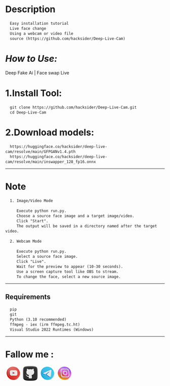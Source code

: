 Description
=
      Easy installation tutorial
      Live face change        
      Using a webcam or video file
      source (https://github.com/hacksider/Deep-Live-Cam)

*How to Use:*
=
Deep Fake Ai | Face swap Live


1.Install Tool:
   ==============================
      git clone https://github.com/hacksider/Deep-Live-Cam.git
      cd Deep-Live-Cam 
      
2.Download models:
   ===============================
      https://huggingface.co/hacksider/deep-live-cam/resolve/main/GFPGANv1.4.pth
      https://huggingface.co/hacksider/deep-live-cam/resolve/main/inswapper_128_fp16.onnx
_________________________________

Note
   ===============================     
      1. Image/Video Mode

         Execute python run.py.
         Choose a source face image and a target image/video.
         Click "Start".
         The output will be saved in a directory named after the target video.
      
      2. Webcam Mode

         Execute python run.py.
         Select a source face image.
         Click "Live".
         Wait for the preview to appear (10-30 seconds).
         Use a screen capture tool like OBS to stream.
         To change the face, select a new source image.
      
_____________________________
## Requirements
      pip
      git
      Python (3.10 recommended)
      ffmpeg - iex (irm ffmpeg.tc.ht)
      Visual Studio 2022 Runtimes (Windows)
_____________________________


Fallow me :
   ==============================
   [<img src="https://raw.githubusercontent.com/Persianhoosh/i-.icons/main/youtube.png" width="50">](https://youtube.com/persianhoosh)
   [<img src="https://raw.githubusercontent.com/Persianhoosh/i-.icons/main/github.png" width="50">](https://github.com/persianhoosh)
   [<img src="https://raw.githubusercontent.com/Persianhoosh/i-.icons/main/telegram.png" width="50">](https://t.me/Aihoma)
   [<img src="https://raw.githubusercontent.com/Persianhoosh/i-.icons/main/instagram.png" width="50">](https://)
